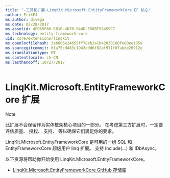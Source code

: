 ```yaml
---
title: "-工具和扩展-LinqKit.Microsoft.EntityFrameworkCore EF 核心"
author: ErikEJ
ms.author: divega
ms.date: 02/28/2017
ms.assetid: 4F065F66-EB10-4D7B-944D-E58BF95459C7
ms.technology: entity-framework-core
uid: core/extensions/linqkit
ms.openlocfilehash: 3ab606e24b55ff78eb2a1b42030166fe00ee1059
ms.sourcegitcommit: 01a75cd483c1943ddd6f82af971f07abde20912e
ms.translationtype: MT
ms.contentlocale: zh-CN
ms.lasthandoff: 10/27/2017
---
```

# <a name="linqkitmicrosoftentityframeworkcore-extension"></a>LinqKit.Microsoft.EntityFrameworkCore 扩展

> [!NOTE]  
> 此扩展不会保留作为实体框架核心项目的一部分。 在考虑第三方扩展时，一定要评估质量、 授权、 支持、 等以确保它们满足你的要求。

LinqKit.Microsoft.EntityFrameworkCore 是可用的一组 SQL 和 EntityFrameworkCore 超级用户 linq 扩展。 支持 Include(...) 和 IDbAsync。

以下资源将帮助你开始使用 LinqKit.Microsoft.EntityFrameworkCore。
* [LinqKit.Microsoft.EntityFrameworkCore GitHub 存储库](https://github.com/scottksmith95/LINQKit/)
